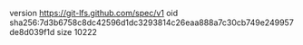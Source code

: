 version https://git-lfs.github.com/spec/v1
oid sha256:7d3b6758c8dc42596d1dc3293814c26eaa888a7c30cb749e249957de8d039f1d
size 10222
